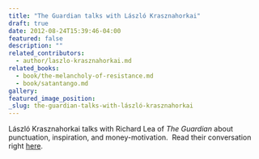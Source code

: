 ```yaml
---
title: "The Guardian talks with László Krasznahorkai"
draft: true
date: 2012-08-24T15:39:46-04:00
featured: false
description: ""
related_contributors:
  - author/laszlo-krasznahorkai.md
related_books:
  - book/the-melancholy-of-resistance.md
  - book/satantango.md
gallery:
featured_image_position: 
_slug: the-guardian-talks-with-lászló-krasznahorkai
---
```


László Krasznahorkai talks with Richard Lea of _The Guardian_ about punctuation, inspiration, and money-motivation.  Read their conversation right [here](http://www.guardian.co.uk/books/2012/aug/24/laszlo-krasznahorkai-interview?newsfeed=true).

